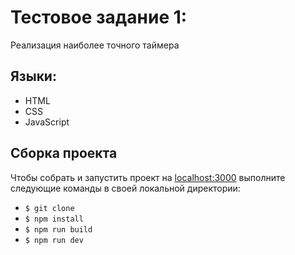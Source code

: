 # Тестовое задание 1:
Реализация наиболее точного таймера

## Языки:

- HTML
- CSS
- JavaScript

## Сборка проекта

Чтобы собрать и запустить проект на [localhost:3000](http://localhost:3000) выполните следующие команды в своей локальной директории:
- `$ git clone `
- `$ npm install`
- `$ npm run build`
- `$ npm run dev`

